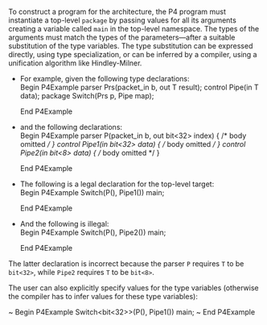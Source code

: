 To construct a program for the architecture, the P4 program must
instantiate a top-level `package` by passing values for all its
arguments creating a variable called `main` in the top-level namespace.
The types of the arguments must match the types of the parameters—after
a suitable substitution of the type variables. The type substitution can
be expressed directly, using type specialization, or can be inferred by
a compiler, using a unification algorithm like Hindley-Milner.

  - For example, given the following type declarations:  
    Begin P4Example parser Prs<T>(packet\_in b, out T result); control
    Pipe<T>(in T data); package Switch<T>(Prs<T> p, Pipe<T> map);
    
    End P4Example

  - and the following declarations:  
    Begin P4Example parser P(packet\_in b, out bit\<32\> index) { /\*
    body omitted */ } control Pipe1(in bit\<32\> data) { /* body omitted
    */ } control Pipe2(in bit\<8\> data) { /* body omitted \*/ }
    
    End P4Example

  - The following is a legal declaration for the top-level target:  
    Begin P4Example Switch(P(), Pipe1()) main;
    
    End P4Example

  - And the following is illegal:  
    Begin P4Example Switch(P(), Pipe2()) main;
    
    End P4Example

The latter declaration is incorrect because the parser `P` requires `T`
to be `bit<32>`, while `Pipe2` requires `T` to be `bit<8>`.

The user can also explicitly specify values for the type variables
(otherwise the compiler has to infer values for these type variables):

\~ Begin P4Example Switch\<bit\<32\>\>(P(), Pipe1()) main; \~ End
P4Example
